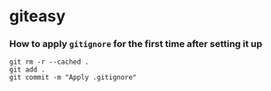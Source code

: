 # giteasy


### How to apply `gitignore` for the first time after setting it up
```
git rm -r --cached .
git add .
git commit -m "Apply .gitignore"
```
